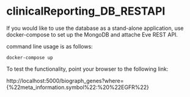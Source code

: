 # clinicalReporting_DB_RESTAPI
If you would like to use the database as a stand-alone application, use docker-compose to set up the MongoDB and attache Eve REST API.

command line usage is as follows:

```docker-compose up```

To test the functionality, point your browser to the following link:

http://localhost:5000/biograph_genes?where={%22meta_information.symbol%22:%20%22EGFR%22}
